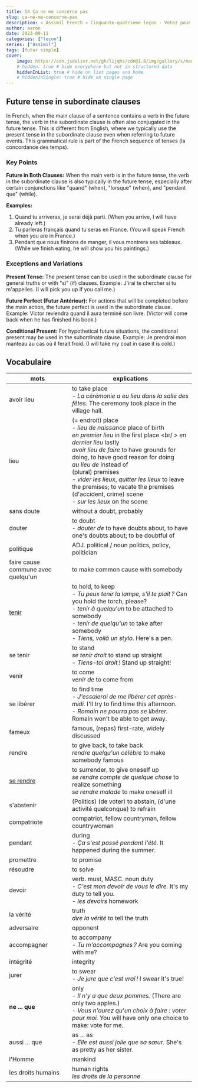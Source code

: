 ```yaml
---
title: 54 Ça ne me concerne pas
slug: ça-ne-me-concerne-pas
description: « Assimil French » Cinquante-quatrième leçon - Votez pour moi, vous ne le regretterez pas...
author: aaron
date: 2023-09-11
categories: ["leçon"]
series: ["Assimil"]
tags: [futur simple]
cover: 
    image: https://cdn.jsdelivr.net/gh/lijqhs/cdn@1.8/img/gallery/s/maddi-bazzocco--Wi2owaQcH8-unsplash.jpg
    # hidden: true # hide everywhere but not in structured data
    hiddenInList: true # hide on list pages and home
    # hiddenInSingle: true # hide on single page
---
```



## Future tense in subordinate clauses

In French, when the main clause of a sentence contains a verb in the future tense, the verb in the subordinate clause is often also conjugated in the future tense. This is different from English, where we typically use the present tense in the subordinate clause even when referring to future events. This grammatical rule is part of the French sequence of tenses (la concordance des temps).

### Key Points

**Future in Both Clauses:**
When the main verb is in the future tense, the verb in the subordinate clause is also typically in the future tense, especially after certain conjunctions like "quand" (when), "lorsque" (when), and "pendant que" (while).

**Examples:**
1. Quand tu arriveras, je serai déjà parti. (When you arrive, I will have already left.)
2. Tu parleras français quand tu seras en France. (You will speak French when you are in France.)
3. Pendant que nous finirons de manger, il vous montrera ses tableaux. (While we finish eating, he will show you his paintings.)

### Exceptions and Variations

**Present Tense:**
The present tense can be used in the subordinate clause for general truths or with "si" (if) clauses.
Example: J'irai te chercher si tu m'appelles. (I will pick you up if you call me.)

**Future Perfect (Futur Antérieur):**
For actions that will be completed before the main action, the future perfect is used in the subordinate clause.
Example: Victor reviendra quand il aura terminé son livre. (Victor will come back when he has finished his book.)

**Conditional Present:**
For hypothetical future situations, the conditional present may be used in the subordinate clause.
Example: Je prendrai mon manteau au cas où il ferait froid. (I will take my coat in case it is cold.)



## Vocabulaire

| mots | explications |
| ---- | ------ | 
| avoir lieu | to take place <br/> - *La cérémonie a eu lieu dans la salle des fêtes.* The ceremony took place in the village hall. |
| lieu | (= endroit) place <br/> - *lieu de naissance* place of birth <br/> *en premier lieu* in the first place <br/ > *en dernier lieu* lastly <br/> *avoir lieu de faire* to have grounds for doing, to have good reason for doing <br/> *au lieu de* instead of <br/> (plural) premises <br/> - *vider les lieux*, *quitter les lieux* to leave the premises; to vacate the premises <br/> (d'accident, crime) scene <br/> - *sur les lieux* on the scene |
| sans doute | without a doubt, probably |
| douter | to doubt <br/> - *douter de* to have doubts about, to have one's doubts about; to be doubtful of |
| politique | ADJ. political / noun politics, policy, politician |
| faire cause commune avec quelqu'un | to make common cause with somebody |
| [tenir](https://www.collinsdictionary.com/dictionary/french-english/tenir) | to hold, to keep <br/> - *Tu peux tenir la lampe, s'il te plaît ?* Can you hold the torch, please? <br/> - *tenir à quelqu'un* to be attached to somebody <br/> - *tenir de quelqu'un* to take after somebody <br/> - *Tiens, voilà un stylo.* Here's a pen. |
| se tenir | to stand <br/> *se tenir droit* to stand up straight <br/> - *Tiens-toi droit !* Stand up straight! |
| venir | to come <br/> *venir de* to come from |
| se libérer | to find time <br/> - *J'essaierai de me libérer cet après-midi.* I'll try to find time this afternoon. <br/> - *Romain ne pourra pas se libérer.* Romain won't be able to get away. |
| fameux | famous, (repas) first-rate, widely discussed |
| rendre | to give back, to take back <br/> *rendre quelqu'un célèbre* to make somebody famous |
| [se rendre](https://www.collinsdictionary.com/dictionary/french-english/se-rendre) | to surrender, to give oneself up <br/> *se rendre compte de quelque chose* to realize something <br/> *se rendre malade* to make oneself ill |
| s'abstenir | (Politics) (de voter) to abstain, (d'une activité quelconque) to refrain |
| compatriote | compatriot, fellow countryman, fellow countrywoman |
| pendant | during <br/> - *Ça s'est passé pendant l'été.* It happened during the summer. |
| promettre | to promise |
| résoudre | to solve |
| devoir | verb. must, MASC. noun duty <br/> - *C'est mon devoir de vous le dire.* It's my duty to tell you. <br/> - *les devoirs* homework |
| la vérité | truth <br/> *dire la vérité* to tell the truth |
| adversaire | opponent |
| accompagner | to accompany <br/> - *Tu m'accompagnes ?* Are you coming with me? |
| intégrité | integrity |
| jurer | to swear <br/> - *Je jure que c'est vrai !* I swear it's true! |
| **ne ... que** | only <br/> - *Il n'y a que deux pommes.* (There are only two apples.) <br/> - *Vous n'aurez qu'un choix à faire : voter pour moi.* You will have only one choice to make: vote for me. |
| aussi ... que | as ... as <br/> - *Elle est aussi jolie que sa sœur.* She's as pretty as her sister. |
| l'Homme | mankind | 
| les droits humains | human rights <br/> *les droits de la personne* |